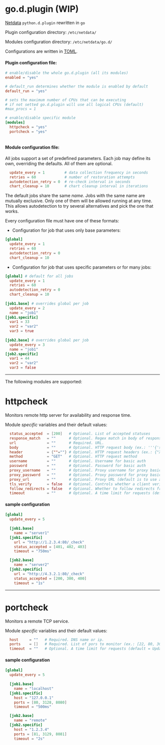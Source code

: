 # go.d.plugin (WIP)

[Netdata](https://github.com/firehol/netdata) `python.d.plugin` rewritten in `go`

Plugin configuration directory: `/etc/netdata/`

Modules configuration directory: `/etc/netdata/go.d/`

Configurations are written in [TOML](https://github.com/toml-lang/toml/blob/master/README.md).

#### Plugin configuration file:

```toml
# enable/disable the whole go.d.plugin (all its modules)
enabled = "yes"

# default_run determines whether the module is enabled by default
default_run = "yes"

# sets the maximum number of CPUs that can be executing
# if not setted go.d.plugin will use all logical CPUs (default)
#max_procs = 1

# enable/disable specific module
[modules]
  httpcheck = "yes"
  portcheck = "yes"
 
```

#### Module configuration file:

All jobs support a set of predefined parameters.
Each job may define its own, overriding the defaults.
All of them are optional.

```toml
  update_every = 1         # data collection frequency in seconds
  retries = 60             # number of restoration attempts
  autodetection_retry = 0  # re-check interval in seconds
  chart_cleanup = 10       # chart cleanup interval in iterations
```

The default jobs share the same *name*. Jobs with the same name
are mutually exclusive. Only one of them will be allowed running at
any time. This allows autodetection to try several alternatives and
pick the one that works.

Every configuration file must have one of these formats:

 - Configuration for job that uses only base parameters:

```toml
[global]
  update_every = 1
  retries = 60
  autodetection_retry = 0
  chart_cleanup = 10
```

- Configuration for job that uses specific parameters or for many jobs:

```toml
[global] # default for all jobs
  update_every = 1
  retries = 60
  autodetection_retry = 0
  chart_cleanup = 10
  
[job1.base] # overrides global per job
  update_every = 2
  name = "job1"
[job1.specific]
  var1 = 33
  var2 = "var2"
  var3 = true
  
[job2.base] # overrides global per job
  update_every = 3
  name = "job1"
[job2.specific]
  var1 = 44
  var2 = "var2"
  var3 = false
```

---

The following modules are supported:

# httpcheck
Monitors remote http server for availability and response time.

Module *specific* variables and their default values:
```toml
  status_accepted  = [200]   # Optional. List of accepted statuses
  response_match   = ""      # Optional. Regex match in body of response (ex.: "REGULAR_EXPRESSION")
  url              = ""      # Required. URL. 
  body             = ""      # Optional. HTTP request body (ex.: '''{'some':'data'}''')
  header           = {""=""} # Optional. HTTP request headers (ex.: {"X-API-Key" = "key"}
  method           = "GET"   # Optional. HTTP request method
  username         = ""      # Optional. Username for basic auth
  password         = ""      # Optional. Password for basic auth
  proxy_username   = ""      # Optional. Proxy username for proxy basic auth
  proxy_password   = ""      # Optional. Proxy password for proxy basic auth
  proxy_url        = ""      # Optional. Proxy URL (default is to use a proxy URL from enviroment)
  tls_verify       = false   # Optional. Controls whether a client verifies the server's certificate chain and host name
  follow_redirects = false   # Optional. Whether to follow redirects from the server
  timeout          = ""      # Optional. A time limit for requests (default = UpdateEvery)
```

#### sample configuration
```toml
[global]
  update_every = 5
  
  [job1.base]
    name = "server1"
  [job1.specific]
    url = "http://1.2.3.4:80/_check"
    status_accepted = [401, 402, 403]
    timeout = "750ms"

  [job2.base]
    name = "server2"
  [job2.specific]
    url = "http://4.3.2.1:80/_check"
    status_accepted = [200, 300, 400]
    timeout = "1s"

```

---

# portcheck
Monitors a remote TCP service.

Module  *specific* variables and their default values:
```toml
  host     = ""   # Required. DNS name or ip.
  ports    = []   # Required. List of pors to monitor (ex.: [22, 80, 3028, 8080])
  timeout  = ""   # Optional. A time limit for requests (default = UpdateEvery)
```

#### sample configuration

```toml
[global]
  update_every = 5
  
  [job1.base]
    name = "localhost"
  [job1.specific]
    host = "127.0.0.1"
    ports = [80, 3128, 8080]
    timeout = "500ms"

  [job2.base]
    name = "remote"
  [job2.specific]
    host = "1.2.3.4"
    ports = [81, 3129, 8081]
    timeout = "2s"

```
